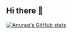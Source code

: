 ## Hi there 👋

[![Anurag's GitHub stats](https://github-readme-stats.vercel.app/api?username=cheezypotatoes&show_icons=true)](https://github.com/anuraghazra/github-readme-stats&show_icons=true)
